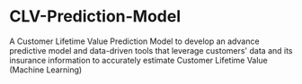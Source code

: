 # CLV-Prediction-Model

A Customer Lifetime Value Prediction Model to develop an advance predictive model and data-driven tools that leverage customers' data and its insurance information to accurately estimate Customer Lifetime Value (Machine Learning)

